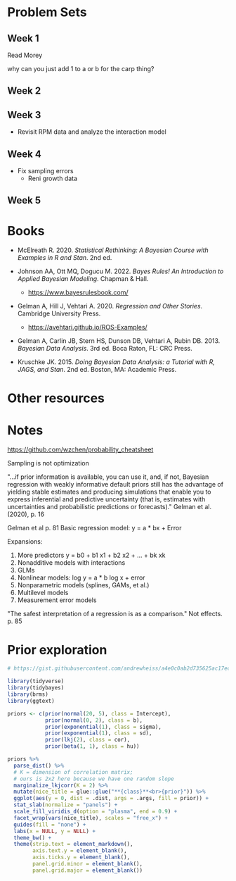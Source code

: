 # Problem Sets

## Week 1

Read Morey

why can you just add 1 to a or b for the carp thing?

## Week 2


## Week 3

- Revisit RPM data and analyze the interaction model

## Week 4

- Fix sampling errors
    - Reni growth data

## Week 5


# Books

- McElreath R. 2020. *Statistical Rethinking: A Bayesian Course with Examples in R and Stan*. 2nd ed. 
- Johnson AA, Ott MQ, Dogucu M. 2022. *Bayes Rules! An Introduction to Applied Bayesian Modeling*. Chapman & Hall.
  - https://www.bayesrulesbook.com/

- Gelman A, Hill J, Vehtari A. 2020. *Regression and Other Stories*. Cambridge University Press.
  - https://avehtari.github.io/ROS-Examples/
- Gelman A, Carlin JB, Stern HS, Dunson DB, Vehtari A, Rubin DB. 2013. *Bayesian Data Analysis*. 3rd ed. Boca Raton, FL: CRC Press.
- Kruschke JK. 2015. *Doing Bayesian Data Analysis: a Tutorial with R, JAGS, and Stan*. 2nd ed. Boston, MA: Academic Press.

# Other resources


# Notes

https://github.com/wzchen/probability_cheatsheet

Sampling is not optimization

"...if prior information is available, you can use it, and, if not, Bayesian regression with weakly informative default priors still has the advantage of yielding stable estimates and producing simulations that enable you to express inferential and predictive uncertainty (that is, estimates with uncertainties and probabilistic predictions or forecasts)." Gelman et al. (2020), p. 16

Gelman et al p. 81
Basic regression model: y = a * bx + Error

Expansions:

1. More predictors y = b0 + b1 x1 + b2 x2 + ... + bk xk
2. Nonadditive models with interactions
3. GLMs
4. Nonlinear models: log y = a * b log x + error
5. Nonparametric models (splines, GAMs, et al.)
6. Multilevel models
7. Measurement error models

"The safest interpretation of a regression is as a comparison." Not effects. p. 85

# Prior exploration

```r
# https://gist.githubusercontent.com/andrewheiss/a4e0c0ab2d735625ac17ec8a081f0f32/raw/aa8734075c24b926f3d3fb8d1922c8e846d0a034/plot-priors-automatically.md

library(tidyverse)
library(tidybayes)
library(brms)
library(ggtext)

priors <- c(prior(normal(20, 5), class = Intercept),
            prior(normal(0, 2), class = b),
            prior(exponential(1), class = sigma),
            prior(exponential(1), class = sd),
            prior(lkj(2), class = cor),
            prior(beta(1, 1), class = hu))

priors %>% 
  parse_dist() %>% 
  # K = dimension of correlation matrix; 
  # ours is 2x2 here because we have one random slope
  marginalize_lkjcorr(K = 2) %>%
  mutate(nice_title = glue::glue("**{class}**<br>{prior}")) %>% 
  ggplot(aes(y = 0, dist = .dist, args = .args, fill = prior)) +
  stat_slab(normalize = "panels") +
  scale_fill_viridis_d(option = "plasma", end = 0.9) +
  facet_wrap(vars(nice_title), scales = "free_x") +
  guides(fill = "none") +
  labs(x = NULL, y = NULL) +
  theme_bw() +
  theme(strip.text = element_markdown(),
        axis.text.y = element_blank(),
        axis.ticks.y = element_blank(),
        panel.grid.minor = element_blank(),
        panel.grid.major = element_blank())
```


